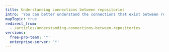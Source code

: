 ```yaml
---
title: Understanding connections between repositories
intro: 'You can better understand the connections that exist between repositories by viewing a repository\'s network{% if currentVersion == "free-pro-team@latest" %}, projects that depend on the repository,{% endif %} and its forks.'
mapTopic: true
redirect_from:
  - /articles/understanding-connections-between-repositories
versions:
  free-pro-team: '*'
  enterprise-server: '*'
---
```



